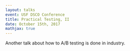 ```yaml
---
layout: talks
event: USF DSCO Conference 
title: Practical Testing, II 
date: October 15th, 2017
mathjax: true
---
```


Another talk about how to A/B testing is done in industry.
